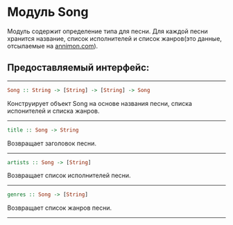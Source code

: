 # Модуль Song

Модуль содержит определение типа для песни. Для каждой песни хранится название, список исполнителей и список
жанров(это данные, отсылаемые на [annimon.com](https://annimon.com/str/nowplay.php)).

## Предоставляемый интерфейс:

----

```Haskell
Song :: String -> [String] -> [String] -> Song
```
Конструирует объект Song на основе названия песни, списка испонителей и списка жанров.

----

```Haskell
title :: Song -> String
```
  Возвращает заголовок песни.

----

```Haskell
artists :: Song -> [String]
```
  Возвращает список исполнителей песни.

----

```Haskell
genres :: Song -> [String]
```
  Возвращает список жанров песни.

----
